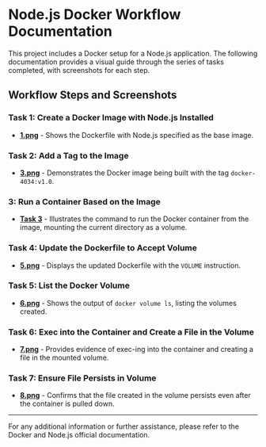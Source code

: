 # Node.js Docker Workflow Documentation

This project includes a Docker setup for a Node.js application. The following documentation provides a visual guide through the series of tasks completed, with screenshots for each step.

## Workflow Steps and Screenshots

### Task 1: Create a Docker Image with Node.js Installed

- **[1.png](https://github.com/Amaanvahora/Exam-4034/blob/main/1.png)** - Shows the Dockerfile with Node.js specified as the base image.

### Task 2: Add a Tag to the Image

- **[3.png](https://github.com/Amaanvahora/Exam-4034/blob/main/3.png)** - Demonstrates the Docker image being built with the tag `docker-4034:v1.0`.

### 3: Run a Container Based on the Image

- **[Task 3](https://github.com/Amaanvahora/Exam-4034/blob/main/4.png)** - Illustrates the command to run the Docker container from the image, mounting the current directory as a volume.

### Task 4: Update the Dockerfile to Accept Volume

- **[5.png](https://github.com/Amaanvahora/Exam-4034/blob/main/5.png)** - Displays the updated Dockerfile with the `VOLUME` instruction.

### Task 5: List the Docker Volume

- **[6.png](https://github.com/Amaanvahora/Exam-4034/blob/main/6.png)** - Shows the output of `docker volume ls`, listing the volumes created.

### Task 6: Exec into the Container and Create a File in the Volume

- **[7.png](https://github.com/Amaanvahora/Exam-4034/blob/main/7.png)** - Provides evidence of exec-ing into the container and creating a file in the mounted volume.

### Task 7: Ensure File Persists in Volume

- **[8.png](https://github.com/Amaanvahora/Exam-4034/blob/main/8.png)** - Confirms that the file created in the volume persists even after the container is pulled down.

---

For any additional information or further assistance, please refer to the Docker and Node.js official documentation.
